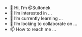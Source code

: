 - 👋 Hi, I’m @Sultonek
- 👀 I’m interested in ...
- 🌱 I’m currently learning ...
- 💞️ I’m looking to collaborate on ...
- 📫 How to reach me ...

<!---
Sultonek/Sultonek is a ✨ special ✨ repository because its `README.md` (this file) appears on your GitHub profile.
You can click the Preview link to take a look at your changes.
--->
